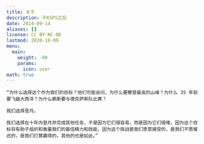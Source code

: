 ```yaml
---
title: 关于
description: 于KSPS之后
date: 2024-09-14
aliases: []
license: CC BY-NC-ND
lastmod: 2020-10-09
menu:
  main:
    weight: -90
    params:
      icon: user
math: true
---
```


`“为什么选择这个作为我们的目标？他们可能会问，为什么要攀登最高的山峰？为什么 35 年前要飞越大西洋？为什么赖斯要与德克萨斯队比赛？`

`我们选择登月。`

`我们选择在十年内登月并完成其他任务，不是因为它们很容易，而是因为它们很难，因为这个目标将有助于组织和衡量我们的最佳精力和技能，因为这个挑战是我们愿意接受的，是我们不愿推迟的，是我们打算赢得的，其他的也是如此。”`